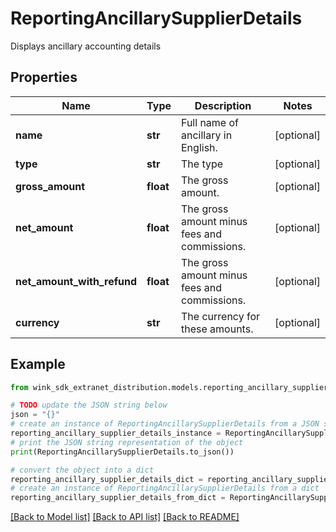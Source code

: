 # ReportingAncillarySupplierDetails

Displays ancillary accounting details

## Properties

Name | Type | Description | Notes
------------ | ------------- | ------------- | -------------
**name** | **str** | Full name of ancillary in English. | [optional] 
**type** | **str** | The type | [optional] 
**gross_amount** | **float** | The gross amount. | [optional] 
**net_amount** | **float** | The gross amount minus fees and commissions. | [optional] 
**net_amount_with_refund** | **float** | The gross amount minus fees and commissions. | [optional] 
**currency** | **str** | The currency for these amounts. | [optional] 

## Example

```python
from wink_sdk_extranet_distribution.models.reporting_ancillary_supplier_details import ReportingAncillarySupplierDetails

# TODO update the JSON string below
json = "{}"
# create an instance of ReportingAncillarySupplierDetails from a JSON string
reporting_ancillary_supplier_details_instance = ReportingAncillarySupplierDetails.from_json(json)
# print the JSON string representation of the object
print(ReportingAncillarySupplierDetails.to_json())

# convert the object into a dict
reporting_ancillary_supplier_details_dict = reporting_ancillary_supplier_details_instance.to_dict()
# create an instance of ReportingAncillarySupplierDetails from a dict
reporting_ancillary_supplier_details_from_dict = ReportingAncillarySupplierDetails.from_dict(reporting_ancillary_supplier_details_dict)
```
[[Back to Model list]](../README.md#documentation-for-models) [[Back to API list]](../README.md#documentation-for-api-endpoints) [[Back to README]](../README.md)


